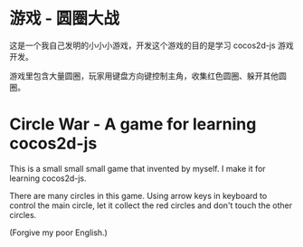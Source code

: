 # 游戏 - 圆圈大战

这是一个我自己发明的小小小游戏，开发这个游戏的目的是学习 cocos2d-js 游戏开发。

游戏里包含大量圆圈，玩家用键盘方向键控制主角，收集红色圆圈、躲开其他圆圈。


# Circle War - A game for learning cocos2d-js

This is a small small small game that invented by myself. I make it for learning cocos2d-js.

There are many circles in this game. Using arrow keys in keyboard to control the main circle, let it collect the red circles and don't touch the other circles.

(Forgive my poor English.)